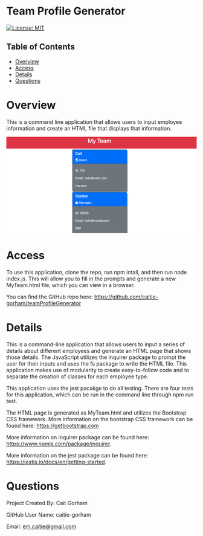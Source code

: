 # Team Profile Generator

[![License: MIT](https://img.shields.io/badge/License-MIT-yellow.svg)](https://opensource.org/licenses/MIT)

## Table of Contents 

* [Overview](#Overview)
* [Access](#Access)
* [Details](#Details)
* [Questions](#Questions)


# Overview

This is a command line application that allows users to input employee information and create an HTML file that displays that information. 

![Alt text](./assets/HTML_Render.png?raw=true "Rendered HTML")

# Access

To use this application, clone the repo, run npm intall, and then run node index.js. This will allow you to fill in the prompts and generate a new MyTeam.html file, which you can view in a browser.

You can find the GitHub repo here: https://github.com/caitie-gorham/teamProfileGenerator

# Details

This is a command-line application that allows users to input a series of details about different employees and generate an HTML page that shows those details. The JavaScript utilizes the inquirer package to prompt the user for their inputs and uses the fs package to write the HTML file. This application makes use of modularity to create easy-to-follow code and to separate the creation of classes for each employee type.

This application uses the jest pacakge to do all testing. There are four tests for this application, which can be run in the command line through npm run test. 

The HTML page is generated as MyTeam.html and utilizes the Bootstrap CSS framework. More information on the bootstrap CSS framework can be found here: https://getbootstrap.com

More information on inquirer package can be found here: https://www.npmjs.com/package/inquirer. 

More information on the jest package can be found here: https://jestjs.io/docs/en/getting-started. 

# Questions
Project Created By: Cait Gorham

GitHub User Name: caitie-gorham

Email: em.caitie@gmail.com
